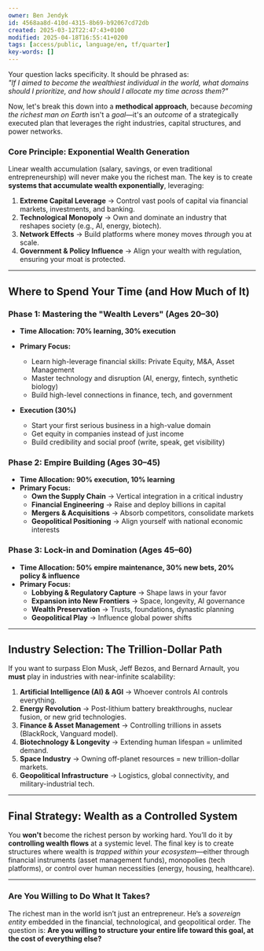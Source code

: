 ```yaml
---
owner: Ben Jendyk
id: 4568aa8d-410d-4315-8b69-b92067cd72db
created: 2025-03-12T22:47:43+0100
modified: 2025-04-18T16:55:41+0200
tags: [access/public, language/en, tf/quarter]
key-words: []
---
```


Your question lacks specificity. It should be phrased as:  
*"If I aimed to become the wealthiest individual in the world, what domains should I prioritize, and how should I allocate my time across them?"*  

Now, let's break this down into a **methodical approach**, because *becoming the richest man on Earth* isn't a *goal*—it's an *outcome* of a strategically executed plan that leverages the right industries, capital structures, and power networks.  

### **Core Principle: Exponential Wealth Generation**
Linear wealth accumulation (salary, savings, or even traditional entrepreneurship) will never make you the richest man. The key is to create **systems that accumulate wealth exponentially**, leveraging:  
1. **Extreme Capital Leverage** → Control vast pools of capital via financial markets, investments, and banking.  
2. **Technological Monopoly** → Own and dominate an industry that reshapes society (e.g., AI, energy, biotech).  
3. **Network Effects** → Build platforms where money moves *through* you at scale.  
4. **Government & Policy Influence** → Align your wealth with regulation, ensuring your moat is protected.  

---

## **Where to Spend Your Time (and How Much of It)**  

### **Phase 1: Mastering the "Wealth Levers" (Ages 20–30)**  
- **Time Allocation: 70% learning, 30% execution**  
- **Primary Focus:**  
  - Learn high-leverage financial skills: Private Equity, M&A, Asset Management  
  - Master technology and disruption (AI, energy, fintech, synthetic biology)  
  - Build high-level connections in finance, tech, and government  

- **Execution (30%)**  
  - Start your first serious business in a high-value domain  
  - Get equity in companies instead of just income  
  - Build credibility and social proof (write, speak, get visibility)  

### **Phase 2: Empire Building (Ages 30–45)**  
- **Time Allocation: 90% execution, 10% learning**  
- **Primary Focus:**  
  - **Own the Supply Chain** → Vertical integration in a critical industry  
  - **Financial Engineering** → Raise and deploy billions in capital  
  - **Mergers & Acquisitions** → Absorb competitors, consolidate markets  
  - **Geopolitical Positioning** → Align yourself with national economic interests  

### **Phase 3: Lock-in and Domination (Ages 45–60)**  
- **Time Allocation: 50% empire maintenance, 30% new bets, 20% policy & influence**  
- **Primary Focus:**  
  - **Lobbying & Regulatory Capture** → Shape laws in your favor  
  - **Expansion into New Frontiers** → Space, longevity, AI governance  
  - **Wealth Preservation** → Trusts, foundations, dynastic planning  
  - **Geopolitical Play** → Influence global power shifts  

---

## **Industry Selection: The Trillion-Dollar Path**
If you want to surpass Elon Musk, Jeff Bezos, and Bernard Arnault, you **must** play in industries with near-infinite scalability:  

1. **Artificial Intelligence (AI) & AGI** → Whoever controls AI controls everything.  
2. **Energy Revolution** → Post-lithium battery breakthroughs, nuclear fusion, or new grid technologies.  
3. **Finance & Asset Management** → Controlling trillions in assets (BlackRock, Vanguard model).  
4. **Biotechnology & Longevity** → Extending human lifespan = unlimited demand.  
5. **Space Industry** → Owning off-planet resources = new trillion-dollar markets.  
6. **Geopolitical Infrastructure** → Logistics, global connectivity, and military-industrial tech.  

---

## **Final Strategy: Wealth as a Controlled System**
You **won't** become the richest person by working hard. You’ll do it by **controlling wealth flows** at a systemic level. The final key is to create structures where wealth is *trapped within your ecosystem*—either through financial instruments (asset management funds), monopolies (tech platforms), or control over human necessities (energy, housing, healthcare).  

---

### **Are You Willing to Do What It Takes?**
The richest man in the world isn’t just an entrepreneur. He’s a *sovereign entity* embedded in the financial, technological, and geopolitical order. The question is: **Are you willing to structure your entire life toward this goal, at the cost of everything else?**